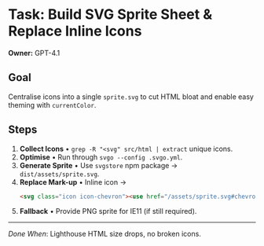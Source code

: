 # Task: Build SVG Sprite Sheet & Replace Inline Icons

**Owner:** GPT-4.1

## Goal
Centralise icons into a single `sprite.svg` to cut HTML bloat and enable easy theming with `currentColor`.

## Steps
1. **Collect Icons**
   • `grep -R "<svg" src/html | extract` unique icons.
2. **Optimise**
   • Run through `svgo --config .svgo.yml`.
3. **Generate Sprite**
   • Use `svgstore` npm package → `dist/assets/sprite.svg`.
4. **Replace Mark-up**
   • Inline icon →
   ```html
   <svg class="icon icon-chevron"><use href="/assets/sprite.svg#chevron"></use></svg>
   ```
5. **Fallback**
   • Provide PNG sprite for IE11 (if still required).

---
*Done When*: Lighthouse HTML size drops, no broken icons.